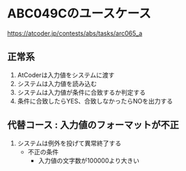 # ABC049Cのユースケース

https://atcoder.jp/contests/abs/tasks/arc065_a

## 正常系
1. AtCoderは入力値をシステムに渡す
1. システムは入力値を読み込む
1. システムは入力値が条件に合致するか判定する
1. 条件に合致したらYES、合致しなかったらNOを出力する

## 代替コース : 入力値のフォーマットが不正
1. システムは例外を投げて異常終了する
    * 不正の条件
        * 入力値の文字数が100000より大きい

